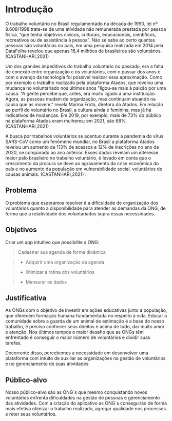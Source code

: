 # Introdução

O trabalho voluntário no Brasil regulamentado na década de 1990, lei nº 9.608/1998.trata-se de uma atividade não remunerada prestada por pessoa física, “que tenha objetivos cívicos, culturais, educacionais, científicos, recreativos ou de assistência à pessoa”. Não se sabe ao certo quantas pessoas são voluntárias no país, em uma pesquisa realizada em 2014 pela DataFolha revelou que apenas 16,4 milhões de brasileiros são voluntários. (CASTANHARI,2021) 

 

Um dos grandes impeditivos do trabalho voluntário no passado, era a falta de conexão entre organização e os voluntários, com o passar dos anos e com o avanço da tecnologia foi possível realizar essa aproximação. Como por exemplo o trabalho realizado pela plataforma Atados, que revelou uma mudança no voluntariado nos últimos anos "ligou-se mais à paixão por uma causa. “A gente percebe que, antes, era muito ligado a uma instituição. Agora, as pessoas mudam de organização, mas continuam atuando na causa que as movem.” revela Marina Frota, diretora da Atados. Em relação ao perfil do voluntário no Brasil, a cultura ainda é feminina, mas já há indicativos de mudanças. Em 2019, por exemplo, mais de 73% do público na plataforma Atados eram mulheres; em 2021, são 68%. (CASTANHARI,2021) 

 

A busca por trabalhos voluntários se acentuo durante a pandemia do vírus SARS-CoV como um fenômeno mundial, no Brasil a plataforma Atados revelou um aumento de 113% de acessos e 12% de inscrições no ano de 2020, se comparado ao ano anterior. Esses dados revelam um interesse maior pelo brasileiro no trabalho voluntário, é levado em conta que o crescimento da procura se deve ao agravamento da crise econômica do país e no aumento da população em vulnerabilidade social. voluntários de causas animais. (CASTANHARI,2021) .

## Problema 

O problema que esperamos resolver é a dificuldade de organização dos voluntários quanto a disponibilidade para atender as demandas da ONG, de forma que a rotatividade dos voluntariados supra essas necessidades. 

## Objetivos 

Criar um app intuitivo que possibilite a ONG: 

 

> Cadastrar sua agenda de forma dinâmica 

> - Adquirir uma organização da agenda 

> - Otimizar a rotina dos voluntários 

> - Mensurar os dados 

## Justificativa 

As ONGs com o objetivo de investir em ações educativas junto a população, que oferecem formação humana fundamentada no respeito à vida. Educar a comunidade sobre a guarda de um animal de estimação é a base do nosso trabalho, é preciso conhecer seus direitos e acima de tudo, dar muito amor e atenção. Nos últimos tempos o maior desafio que as ONGs têm enfrentado é conseguir o maior número de voluntários e dividir suas tarefas.  

Decorrente disso, percebemos a necessidade em desenvolver uma plataforma com intuito de auxiliar as organizações na gestão de voluntários e no gerenciamento de suas atividades. 

## Público-alvo  

Nosso público-alvo são as ONG`s que mesmo conquistando novos voluntários enfrenta dificuldades na gestão de pessoas e gerenciamento das atividades. Com a criação do aplicativo as ONG´s conseguirão de forma mais efetiva otimizar o trabalho realizado, agregar qualidade nos processos e reter seus voluntários. 
